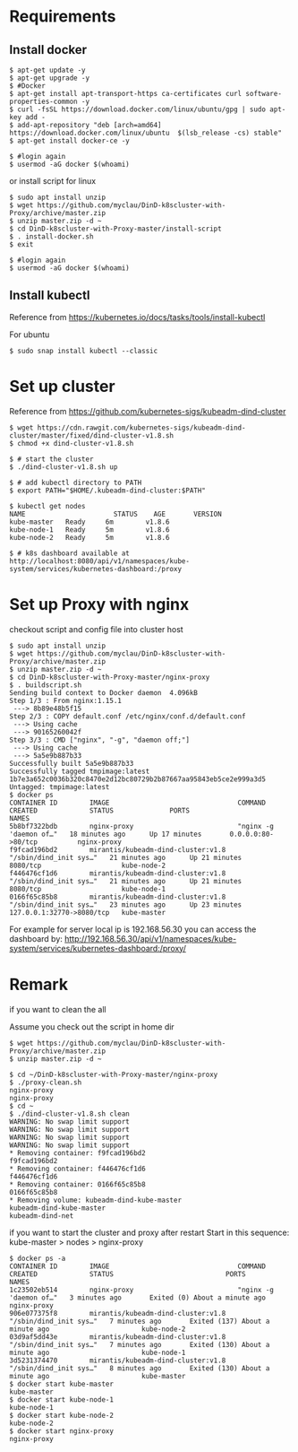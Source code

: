 Requirements
==============
Install docker
--------------
```shell
$ apt-get update -y
$ apt-get upgrade -y
$ #Docker
$ apt-get install apt-transport-https ca-certificates curl software-properties-common -y
$ curl -fsSL https://download.docker.com/linux/ubuntu/gpg | sudo apt-key add -
$ add-apt-repository "deb [arch=amd64] https://download.docker.com/linux/ubuntu  $(lsb_release -cs) stable"
$ apt-get install docker-ce -y

$ #login again
$ usermod -aG docker $(whoami)
```
or install script for linux

```shell
$ sudo apt install unzip
$ wget https://github.com/myclau/DinD-k8scluster-with-Proxy/archive/master.zip
$ unzip master.zip -d ~
$ cd DinD-k8scluster-with-Proxy-master/install-script
$ . install-docker.sh
$ exit 

$ #login again
$ usermod -aG docker $(whoami)

```
Install kubectl
--------------
Reference from https://kubernetes.io/docs/tasks/tools/install-kubectl

For ubuntu
```shell
$ sudo snap install kubectl --classic
```
Set up cluster
==========
Reference from https://github.com/kubernetes-sigs/kubeadm-dind-cluster
```shell
$ wget https://cdn.rawgit.com/kubernetes-sigs/kubeadm-dind-cluster/master/fixed/dind-cluster-v1.8.sh
$ chmod +x dind-cluster-v1.8.sh

$ # start the cluster
$ ./dind-cluster-v1.8.sh up

$ # add kubectl directory to PATH
$ export PATH="$HOME/.kubeadm-dind-cluster:$PATH"

$ kubectl get nodes
NAME                      STATUS    AGE       VERSION
kube-master   Ready     6m        v1.8.6
kube-node-1   Ready     5m        v1.8.6
kube-node-2   Ready     5m        v1.8.6

$ # k8s dashboard available at http://localhost:8080/api/v1/namespaces/kube-system/services/kubernetes-dashboard:/proxy

```

Set up Proxy with nginx
==========
checkout script and config file into cluster host
```shell
$ sudo apt install unzip
$ wget https://github.com/myclau/DinD-k8scluster-with-Proxy/archive/master.zip
$ unzip master.zip -d ~
$ cd DinD-k8scluster-with-Proxy-master/nginx-proxy
$ . buildscript.sh
Sending build context to Docker daemon  4.096kB
Step 1/3 : From nginx:1.15.1
 ---> 8b89e48b5f15
Step 2/3 : COPY default.conf /etc/nginx/conf.d/default.conf
 ---> Using cache
 ---> 90165260042f
Step 3/3 : CMD ["nginx", "-g", "daemon off;"]
 ---> Using cache
 ---> 5a5e9b887b33
Successfully built 5a5e9b887b33
Successfully tagged tmpimage:latest
1b7e3a652c0036b320c8470e2d12bc80729b2b87667aa95843eb5ce2e999a3d5
Untagged: tmpimage:latest
$ docker ps
CONTAINER ID        IMAGE                                COMMAND                  CREATED             STATUS              PORTS                       NAMES
5b8bf7322bdb        nginx-proxy                          "nginx -g 'daemon of…"   18 minutes ago      Up 17 minutes       0.0.0.0:80->80/tcp          nginx-proxy
f9fcad196bd2        mirantis/kubeadm-dind-cluster:v1.8   "/sbin/dind_init sys…"   21 minutes ago      Up 21 minutes       8080/tcp                    kube-node-2
f446476cf1d6        mirantis/kubeadm-dind-cluster:v1.8   "/sbin/dind_init sys…"   21 minutes ago      Up 21 minutes       8080/tcp                    kube-node-1
0166f65c85b8        mirantis/kubeadm-dind-cluster:v1.8   "/sbin/dind_init sys…"   23 minutes ago      Up 23 minutes       127.0.0.1:32770->8080/tcp   kube-master

```

For example for server local ip is 192.168.56.30
you can access the dashboard by:
http://192.168.56.30/api/v1/namespaces/kube-system/services/kubernetes-dashboard:/proxy/

Remark
=======

if you want to clean the all

Assume you check out the script in home dir
```shell
$ wget https://github.com/myclau/DinD-k8scluster-with-Proxy/archive/master.zip
$ unzip master.zip -d ~
```
```shell
$ cd ~/DinD-k8scluster-with-Proxy-master/nginx-proxy
$ ./proxy-clean.sh
nginx-proxy
nginx-proxy
$ cd ~
$ ./dind-cluster-v1.8.sh clean
WARNING: No swap limit support
WARNING: No swap limit support
WARNING: No swap limit support
WARNING: No swap limit support
* Removing container: f9fcad196bd2
f9fcad196bd2
* Removing container: f446476cf1d6
f446476cf1d6
* Removing container: 0166f65c85b8
0166f65c85b8
* Removing volume: kubeadm-dind-kube-master
kubeadm-dind-kube-master
kubeadm-dind-net
```

if you want to start the cluster and proxy after restart
Start in this sequence:
kube-master >  nodes > nginx-proxy
```shell
$ docker ps -a
CONTAINER ID        IMAGE                                COMMAND                  CREATED             STATUS                            PORTS               NAMES
1c23502eb514        nginx-proxy                          "nginx -g 'daemon of…"   3 minutes ago       Exited (0) About a minute ago                         nginx-proxy
906e077375f8        mirantis/kubeadm-dind-cluster:v1.8   "/sbin/dind_init sys…"   7 minutes ago       Exited (137) About a minute ago                       kube-node-2
03d9af5dd43e        mirantis/kubeadm-dind-cluster:v1.8   "/sbin/dind_init sys…"   7 minutes ago       Exited (130) About a minute ago                       kube-node-1
3d5231374470        mirantis/kubeadm-dind-cluster:v1.8   "/sbin/dind_init sys…"   8 minutes ago       Exited (130) About a minute ago                       kube-master
$ docker start kube-master
kube-master
$ docker start kube-node-1
kube-node-1
$ docker start kube-node-2
kube-node-2
$ docker start nginx-proxy
nginx-proxy

```